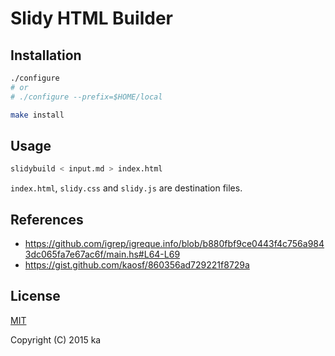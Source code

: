 # Slidy HTML Builder

## Installation

```sh
./configure
# or
# ./configure --prefix=$HOME/local

make install
```

## Usage

```sh
slidybuild < input.md > index.html
```

`index.html`, `slidy.css` and `slidy.js` are destination files.

## References

* https://github.com/igrep/igreque.info/blob/b880fbf9ce0443f4c756a9843dc065fa7e67ac6f/main.hs#L64-L69
* https://gist.github.com/kaosf/860356ad729221f8729a

## License

[MIT](http://opensource.org/licenses/MIT)

Copyright (C) 2015 ka
